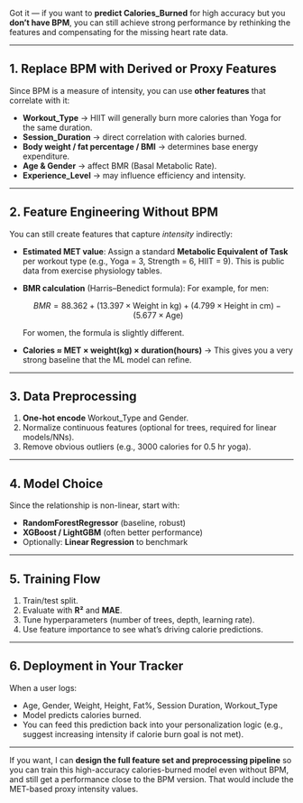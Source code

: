 Got it — if you want to **predict Calories\_Burned** for high accuracy but you **don’t have BPM**, you can still achieve strong performance by rethinking the features and compensating for the missing heart rate data.

---

## **1. Replace BPM with Derived or Proxy Features**

Since BPM is a measure of intensity, you can use **other features** that correlate with it:

* **Workout\_Type** → HIIT will generally burn more calories than Yoga for the same duration.
* **Session\_Duration** → direct correlation with calories burned.
* **Body weight / fat percentage / BMI** → determines base energy expenditure.
* **Age & Gender** → affect BMR (Basal Metabolic Rate).
* **Experience\_Level** → may influence efficiency and intensity.

---

## **2. Feature Engineering Without BPM**

You can still create features that capture *intensity* indirectly:

* **Estimated MET value**: Assign a standard **Metabolic Equivalent of Task** per workout type (e.g., Yoga = 3, Strength = 6, HIIT = 9).
  This is public data from exercise physiology tables.
* **BMR calculation** (Harris–Benedict formula):
  For example, for men:

  $$
  BMR = 88.362 + (13.397 \times \text{Weight in kg}) + (4.799 \times \text{Height in cm}) - (5.677 \times \text{Age})
  $$

  For women, the formula is slightly different.
* **Calories ≈ MET × weight(kg) × duration(hours)** → This gives you a very strong baseline that the ML model can refine.

---

## **3. Data Preprocessing**

1. **One-hot encode** Workout\_Type and Gender.
2. Normalize continuous features (optional for trees, required for linear models/NNs).
3. Remove obvious outliers (e.g., 3000 calories for 0.5 hr yoga).

---

## **4. Model Choice**

Since the relationship is non-linear, start with:

* **RandomForestRegressor** (baseline, robust)
* **XGBoost / LightGBM** (often better performance)
* Optionally: **Linear Regression** to benchmark

---

## **5. Training Flow**

1. Train/test split.
2. Evaluate with **R²** and **MAE**.
3. Tune hyperparameters (number of trees, depth, learning rate).
4. Use feature importance to see what’s driving calorie predictions.

---

## **6. Deployment in Your Tracker**

When a user logs:

* Age, Gender, Weight, Height, Fat%, Session Duration, Workout\_Type
* Model predicts calories burned.
* You can feed this prediction back into your personalization logic (e.g., suggest increasing intensity if calorie burn goal is not met).

---

If you want, I can **design the full feature set and preprocessing pipeline** so you can train this high-accuracy calories-burned model even without BPM, and still get a performance close to the BPM version. That would include the MET-based proxy intensity values.
